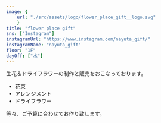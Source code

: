 ```yaml
---
image: {
	url: "./src/assets/logo/flower_place_gift__logo.svg"
	}
title: "flower place gift"
sns: ["Instagram"]
instagramUrl: "https://www.instagram.com/nayuta_gift/"
instagramName: "nayuta_gift"
floor: "1F"
dayOff: ["水"]
---
```


生花＆ドライフラワーの制作と販売をおこなっております。

- 花束
- アレンジメント
- ドライフラワー

等々、ご予算に合わせてお作り致します。
